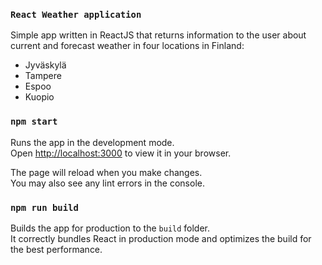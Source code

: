 ### `React Weather application`
Simple app written in ReactJS that returns information to the user about current and forecast weather in four locations in Finland:
- Jyväskylä
- Tampere
- Espoo
- Kuopio

### `npm start`

Runs the app in the development mode.\
Open [http://localhost:3000](http://localhost:3000) to view it in your browser.

The page will reload when you make changes.\
You may also see any lint errors in the console.

### `npm run build`

Builds the app for production to the `build` folder.\
It correctly bundles React in production mode and optimizes the build for the best performance.
